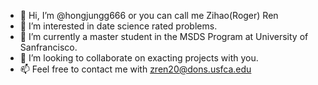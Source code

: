 - 👋 Hi, I’m @hongjungg666 or you can call me Zihao(Roger) Ren
- 👀 I’m interested in date science rated problems.
- 🌱 I’m currently a master student in the MSDS Program at University of Sanfrancisco.
- 💞️ I’m looking to collaborate on exacting projects with you.
- 📫 Feel free to contact me with zren20@dons.usfca.edu

<!---
hongjungg666/hongjungg666 is a ✨ special ✨ repository because its `README.md` (this file) appears on your GitHub profile.
You can click the Preview link to take a look at your changes.
--->
